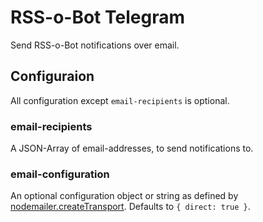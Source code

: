 # RSS-o-Bot Telegram

Send RSS-o-Bot notifications over email.

## Configuraion

All configuration except `email-recipients` is optional.

### email-recipients
A JSON-Array of email-addresses, to send notifications to.

### email-configuration
An optional configuration object or string as defined by [nodemailer.createTransport](https://github.com/nodemailer/nodemailer). Defaults to `{ direct: true }`.

